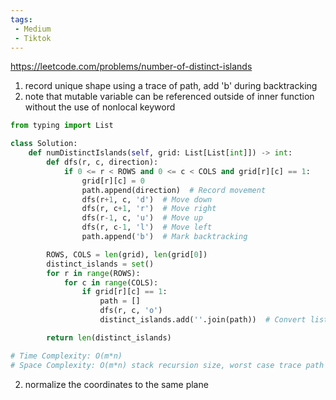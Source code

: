 ```yaml
---
tags:
 - Medium
 - Tiktok
---
```


https://leetcode.com/problems/number-of-distinct-islands

1. record unique shape using a trace of path, add 'b' during backtracking
2. note that mutable variable can be referenced outside of inner function without the use of nonlocal keyword

```python
from typing import List

class Solution:
    def numDistinctIslands(self, grid: List[List[int]]) -> int:
        def dfs(r, c, direction):
            if 0 <= r < ROWS and 0 <= c < COLS and grid[r][c] == 1:
                grid[r][c] = 0
                path.append(direction)  # Record movement
                dfs(r+1, c, 'd')  # Move down
                dfs(r, c+1, 'r')  # Move right
                dfs(r-1, c, 'u')  # Move up
                dfs(r, c-1, 'l')  # Move left
                path.append('b')  # Mark backtracking

        ROWS, COLS = len(grid), len(grid[0])
        distinct_islands = set()
        for r in range(ROWS):
            for c in range(COLS):
                if grid[r][c] == 1:
                    path = []
                    dfs(r, c, 'o')
                    distinct_islands.add(''.join(path))  # Convert list to string

        return len(distinct_islands)

# Time Complexity: O(m*n)
# Space Complexity: O(m*n) stack recursion size, worst case trace path size
```

2. normalize the coordinates to the same plane